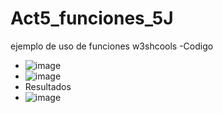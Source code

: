 # Act5_funciones_5J
ejemplo de uso de funciones w3shcools
-Codigo
- ![image](https://github.com/user-attachments/assets/7eab09fa-a766-43d6-bf4b-43ad759e8830)
- ![image](https://github.com/user-attachments/assets/7c468689-a099-4a34-8749-eaae73a8a507)
- Resultados
- ![image](https://github.com/user-attachments/assets/09ac40e1-a308-4a44-9409-34e15e2a7285)

